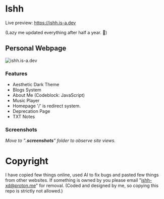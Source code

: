 # Ishh
Live preview: https://ishh.is-a.dev

(Lazy me updated everything after half a year. 🤡)

## Personal Webpage 
![ishh.is-a.dev](https://us-east-1.tixte.net/uploads/ishh.likes.cash/Ishh.jpeg "Thumbnail")

### Features
- Aesthetic Dark Theme
- Blogs System
- About Me (Codeblock: JavaScript)
- Music Player 
- Homepage '/' is redirect system. 
- Deprecation Page
- TXT Notes

### Screenshots
_Move to "**.screenshots**" folder to observe site views._

# Copyright
I have copied few things online, used AI to fix bugs and pasted few things from other websites. If something is owned by you please email "ishh-xd@proton.me" for removal.
(Coded and designed by me, so copying this repo is strictly not allowed.)

